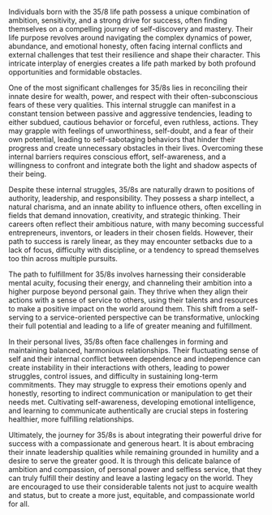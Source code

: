 Individuals born with the 35/8 life path possess a unique combination of ambition, sensitivity, and a strong drive for success, often finding themselves on a compelling journey of self-discovery and mastery. Their life purpose revolves around navigating the complex dynamics of power, abundance, and emotional honesty, often facing internal conflicts and external challenges that test their resilience and shape their character. This intricate interplay of energies creates a life path marked by both profound opportunities and formidable obstacles.

One of the most significant challenges for 35/8s lies in reconciling their innate desire for wealth, power, and respect with their often-subconscious fears of these very qualities. This internal struggle can manifest in a constant tension between passive and aggressive tendencies, leading to either subdued, cautious behavior or forceful, even ruthless, actions. They may grapple with feelings of unworthiness, self-doubt, and a fear of their own potential, leading to self-sabotaging behaviors that hinder their progress and create unnecessary obstacles in their lives. Overcoming these internal barriers requires conscious effort, self-awareness, and a willingness to confront and integrate both the light and shadow aspects of their being.

Despite these internal struggles, 35/8s are naturally drawn to positions of authority, leadership, and responsibility. They possess a sharp intellect, a natural charisma, and an innate ability to influence others, often excelling in fields that demand innovation, creativity, and strategic thinking. Their careers often reflect their ambitious nature, with many becoming successful entrepreneurs, inventors, or leaders in their chosen fields. However, their path to success is rarely linear, as they may encounter setbacks due to a lack of focus, difficulty with discipline, or a tendency to spread themselves too thin across multiple pursuits.

The path to fulfillment for 35/8s involves harnessing their considerable mental acuity, focusing their energy, and channeling their ambition into a higher purpose beyond personal gain. They thrive when they align their actions with a sense of service to others, using their talents and resources to make a positive impact on the world around them. This shift from a self-serving to a service-oriented perspective can be transformative, unlocking their full potential and leading to a life of greater meaning and fulfillment.

In their personal lives, 35/8s often face challenges in forming and maintaining balanced, harmonious relationships. Their fluctuating sense of self and their internal conflict between dependence and independence can create instability in their interactions with others, leading to power struggles, control issues, and difficulty in sustaining long-term commitments. They may struggle to express their emotions openly and honestly, resorting to indirect communication or manipulation to get their needs met. Cultivating self-awareness, developing emotional intelligence, and learning to communicate authentically are crucial steps in fostering healthier, more fulfilling relationships.

Ultimately, the journey for 35/8s is about integrating their powerful drive for success with a compassionate and generous heart. It is about embracing their innate leadership qualities while remaining grounded in humility and a desire to serve the greater good. It is through this delicate balance of ambition and compassion, of personal power and selfless service, that they can truly fulfill their destiny and leave a lasting legacy on the world. They are encouraged to use their considerable talents not just to acquire wealth and status, but to create a more just, equitable, and compassionate world for all. 
